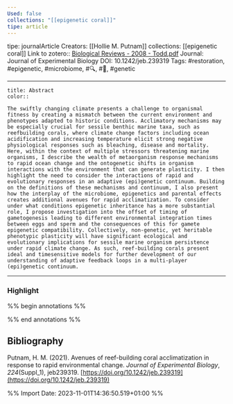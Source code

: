```yaml
---
Used: false
collections: "[[epigenetic coral]]"
tipe: article
---
```

tipe: journalArticle
Creators: [[Hollie M. Putnam]]
collections: [[epigenetic coral]]
Link to zotero:: [Biological Reviews - 2008 - Todd.pdf](zotero://select/library/items/2URX7FMK)
Journal: Journal of Experimental Biology
DOI: 10.1242/jeb.239319
Tags: #restoration, #epigenetic, #microbiome, #🔍, #🎨, #genetic

---
```ad-note
title: Abstract
color:: 

The swiftly changing climate presents a challenge to organismal fitness by creating a mismatch between the current environment and phenotypes adapted to historic conditions. Acclimatory mechanisms may be especially crucial for sessile benthic marine taxa, such as reefbuilding corals, where climate change factors including ocean acidification and increasing temperature elicit strong negative physiological responses such as bleaching, disease and mortality. Here, within the context of multiple stressors threatening marine organisms, I describe the wealth of metaorganism response mechanisms to rapid ocean change and the ontogenetic shifts in organism interactions with the environment that can generate plasticity. I then highlight the need to consider the interactions of rapid and evolutionary responses in an adaptive (epi)genetic continuum. Building on the definitions of these mechanisms and continuum, I also present how the interplay of the microbiome, epigenetics and parental effects creates additional avenues for rapid acclimatization. To consider under what conditions epigenetic inheritance has a more substantial role, I propose investigation into the offset of timing of gametogenesis leading to different environmental integration times between eggs and sperm and the consequences of this for gamete epigenetic compatibility. Collectively, non-genetic, yet heritable phenotypic plasticity will have significant ecological and evolutionary implications for sessile marine organism persistence under rapid climate change. As such, reef-building corals present ideal and timesensitive models for further development of our understanding of adaptive feedback loops in a multi-player (epi)genetic continuum.

```

---
### Highlight

%% begin annotations %%







%% end annotations %%

## Bibliography

Putnam, H. M. (2021). Avenues of reef-building coral acclimatization in response to rapid environmental change. _Journal of Experimental Biology_, _224_(Suppl_1), jeb239319. [https://doi.org/10.1242/jeb.239319](https://doi.org/10.1242/jeb.239319)

%% Import Date: 2023-11-01T14:36:50.519+01:00 %%
